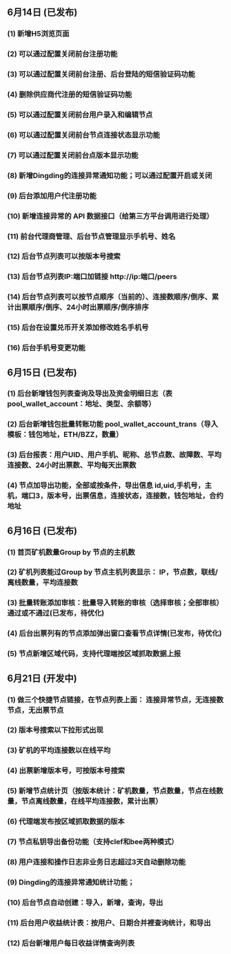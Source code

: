 

## 6月14日 (已发布)
### (1) 新增H5浏览页面
### (2) 可以通过配置关闭前台注册功能
### (3) 可以通过配置关闭前台注册、后台登陆的短信验证码功能
### (4) 删除供应商代注册的短信验证码功能
### (5) 可以通过配置关闭前台用户录入和编辑节点
### (6) 可以通过配置关闭前台节点连接状态显示功能
### (7) 可以通过配置关闭前台点版本显示功能
### (8) 新增Dingding的连接异常通知功能；可以通过配置开启或关闭
### (9) 后台添加用户代注册功能
### (10) 新增连接异常的 API 数据接口（给第三方平台调用进行处理）
### (11) 前台代理商管理、后台节点管理显示手机号、姓名
### (12) 后台节点列表可以按版本号搜索
### (13) 后台节点列表IP:端口加链接 http://ip:端口/peers
### (14) 后台节点列表可以按节点顺序（当前的）、连接数顺序/倒序、累计出票顺序/倒序、24小时出票顺序/倒序排序
### (15) 后台在设置兑币开关添加修改姓名手机号
### (16) 后台手机号变更功能

## 6月15日 (已发布)
### (1) 后台新增钱包列表查询及导出及资金明细日志（表pool_wallet_account：地址、类型、余额等）
### (2) 后台新增钱包批量转账功能 pool_wallet_account_trans（导入模板：钱包地址，ETH/BZZ，数量）
### (3) 后台报表：用户UID、用户手机、昵称、总节点数、故障数、平均连接数、24小时出票数、平均每天出票数
### (4) 节点加导出功能，全部或按条件，导出信息 id,uid,手机号，主机，端口3，版本号，出票信息，连接状态，连接数，钱包地址，合约地址

## 6月16日 (已发布)
### (1) 首页矿机数量Group by 节点的主机数
### (2) 矿机列表能过Group by 节点主机列表显示： IP，节点数，联线/离线数量，平均连接数
### (3) 批量转账添加审核：批量导入转账的审核（选择审核；全部审核）通过或不通过(已发布，待优化)
### (4) 后台出票列有的节点添加弹出窗口查看节点详情(已发布，待优化)
### (5) 节点新增区域代码，支持代理端按区域抓取数据上报

## 6月21日 (开发中)
### (1) 做三个快捷节点链接，在节点列表上面： 连接异常节点，无连接数节点，无出票节点
### (2) 版本号搜索以下拉形式出现
### (3) 矿机的平均连接数以在线平均
### (4) 出票新增版本号，可按版本号搜索
### (5) 新增节点统计页（按版本统计：矿机数量，节点数量，节点在线数量，节点离线数量，在线平均连接数，累计出票）
### (6) 代理端发布按区域抓取数据的版本
### (7) 节点私钥导出备份功能（支持clef和bee两种模式）
### (8) 用户连接和操作日志非业务日志超过3天自动删除功能
### (9) Dingding的连接异常通知统计功能；
### (10) 后台节点自动创建：导入，新增，查询，导出
### (11) 后台用户收益统计表：按用户、日期合并裡查询统计，和导出
### (12) 后台新增用户每日收益详情查询列表



